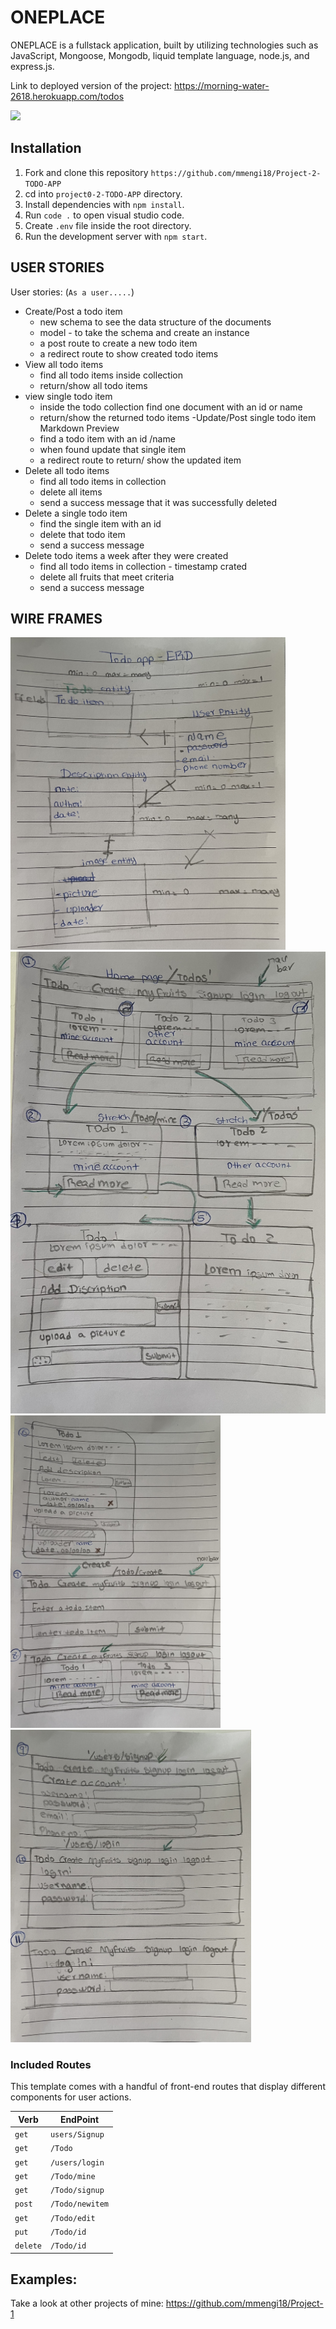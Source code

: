 # ONEPLACE

ONEPLACE is a fullstack application, built by utilizing technologies such as JavaScript, Mongoose, Mongodb, liquid template language, node.js, and express.js.

Link to deployed version of the project: https://morning-water-2618.herokuapp.com/todos

<img src="images/todoapp.png">

## Installation
1. Fork and clone this repository `https://github.com/mmengi18/Project-2-TODO-APP`
1. cd into `project0-2-TODO-APP` directory.
1. Install dependencies with `npm install`.
1. Run `code .` to open visual studio code.
1. Create `.env` file inside the root directory.
1. Run the development server with `npm start`.


## USER STORIES

User stories: (`As a user.....`)
- Create/Post a todo item
    - new schema to see the data structure of the documents
    - model - to take the schema and create an instance
    - a post route to create a new todo item
    - a redirect route to show created todo items
- View all todo items
    - find all todo items inside collection
    - return/show all todo items
- view single todo item
    - inside the todo collection find one document with an id or name 
    - return/show the returned todo items
-Update/Post single todo item Markdown Preview 
    - find a todo item with an id /name
    - when found update that single item
    -  a redirect route to return/ show the updated item 
- Delete all todo items
    - find all todo items in collection 
    - delete all items 
    - send a success message that it was successfully deleted 
- Delete a single todo item
    - find the single item with an id
    - delete that todo item 
    - send a success message
- Delete todo items a week after they were created
    - find all todo items in collection - timestamp crated
    - delete all fruits that meet criteria
    - send a success message

## WIRE FRAMES
<img src="images/ERD.jpg" height="500px">
<img src="images/wireframe-1.jpg">
<img src="images/wireframe-2.jpg" height="500px">
<img src="images/wireframe-3.jpg" height="500px"> 

### Included Routes

This template comes with a handful of front-end routes that display
different components for user actions.

| Verb         | EndPoint | 
|------------------|-------------------|
| `get`       | `users/Signup`    |
| `get`       | `/Todo`    |
|`get`  | `/users/login`  |
| `get`   | `/Todo/mine`   | 
| `get`   | `/Todo/signup`   | 
| `post`   | `/Todo/newitem`   | 
| `get`   | `/Todo/edit`   | 
| `put`   | `/Todo/id`   | 
| `delete`   | `/Todo/id`   | 

## Examples:
Take a look at other projects of mine:  https://github.com/mmengi18/Project-1

